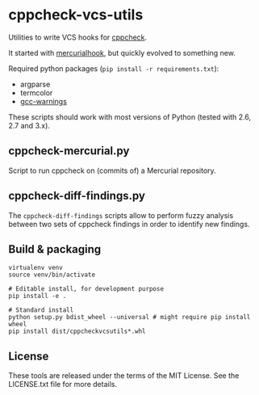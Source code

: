 # cppcheck-vcs-utils

Utilities to write VCS hooks for [cppcheck](http://cppcheck.net/).

It started with [mercurialhook](https://sourceforge.net/p/cppcheck/wiki/mercurialhook/), but quickly evolved to something new.

Required python packages (`pip install -r requirements.txt`):

- argparse
- termcolor
- [gcc-warnings](https://github.com/Sigill/gcc-warnings)

These scripts should work with most versions of Python (tested with 2.6, 2.7 and 3.x).

## cppcheck-mercurial.py

Script to run cppcheck on (commits of) a Mercurial repository.

## cppcheck-diff-findings.py

The `cppcheck-diff-findings` scripts allow to perform fuzzy analysis between two sets of cppcheck findings in order to identify new findings.

## Build & packaging

```
virtualenv venv
source venv/bin/activate

# Editable install, for development purpose
pip install -e .

# Standard install
python setup.py bdist_wheel --universal # might require pip install wheel
pip install dist/cppcheckvcsutils*.whl
```

## License

These tools are released under the terms of the MIT License. See the LICENSE.txt file for more details.
